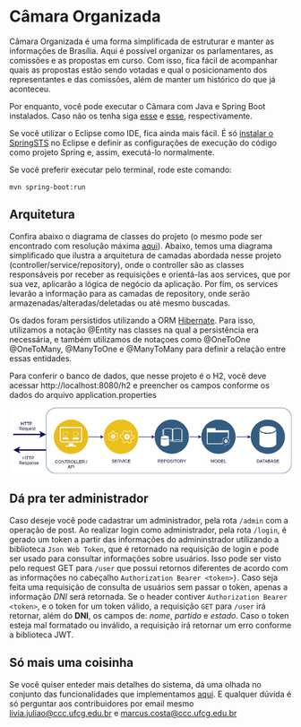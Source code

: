 # Câmara Organizada

Câmara Organizada é uma forma simplificada de estruturar e manter as informações de Brasília. Aqui é possível organizar os parlamentares, as comissões e as propostas em curso. Com isso, fica fácil de acompanhar quais as propostas estão sendo votadas e qual o posicionamento dos representantes e das comissões, além de manter um histórico do que já aconteceu.

Por enquanto, você pode executar o Câmara com Java e Spring Boot instalados. Caso não os tenha siga [esse](https://www.digitalocean.com/community/tutorials/como-instalar-o-java-com-apt-get-no-ubuntu-16-04-pt) e [esse](https://docs.spring.io/spring-boot/docs/current/reference/html/getting-started-installing-spring-boot.html), respectivamente.

Se você utilizar o Eclipse como IDE, fica ainda mais fácil. É só [instalar o SpringSTS](https://www.mkyong.com/spring/how-to-install-spring-ide-in-eclipse/) no Eclipse e definir as configurações de execução do código como projeto Spring e, assim, executá-lo normalmente. 

Se você preferir executar pelo terminal, rode este comando:
```
mvn spring-boot:run
```

## Arquitetura

Confira abaixo o diagrama de classes do projeto (o mesmo pode ser encontrado com resolução máxima [aqui](https://github.com/marcusvlc/camara-organizada/blob/master/DiagramImg.png)). Abaixo, temos uma diagrama simplificado que ilustra a arquitetura de camadas abordada nesse projeto (controller/service/repository), onde o controller são as classes responsáveis por receber as requisições e orientá-las aos services, que por sua vez, aplicarão a lógica de negócio da aplicação. Por fim, os services levarão a informação para as camadas de repository, onde serão armazenadas/alteradas/deletadas ou até mesmo buscadas.

Os dados foram persistidos utilizando a ORM [Hibernate](http://hibernate.org/). Para isso, utilizamos a notação @Entity nas classes na qual a persistência era necessária, e também utilizamos de notaçoes como @OneToOne @OneToMany, @ManyToOne e @ManyToMany para definir a relação entre essas entidades.

Para conferir o banco de dados, que nesse projeto é o H2, você deve acessar http://localhost:8080/h2 e preencher os campos conforme os dados do arquivo application.properties

![alt text](https://github.com/marcusvlc/camara-organizada/blob/auth/DACADiagram.png)

## Dá pra ter administrador 

Caso deseje você pode cadastrar um administrador, pela rota `/admin` com a operação de post. Ao realizar login como administrador, pela rota `/login`, é gerado um token a partir das informações do admininstrador utilizando a biblioteca `Json Web Token`, que é retornado na requisição de login e pode ser usado para consultar informações sobre usuários. Isso pode ser visto pelo request GET para `/user` que possui retornos diferentes de acordo com as informações no cabeçalho `Authorization Bearer <token>}`. Caso seja feita uma requisição de consulta de usuários sem passar o token, apenas a informação _DNI_ será retornada. Se o header contiver `Authorization Bearer <token>`, e o token for um token válido, a requisição `GET` para `/user` irá retornar, além do __DNI__, os campos de: _nome_, _partido_ e _estado_. Caso o token esteja mal formatado ou inválido, a requisição irá retornar um erro conforme a biblioteca JWT.

## Só mais uma coisinha

Se você quiser enteder mais detalhes do sistema, dá uma olhada no conjunto das funcionalidades que implementamos [aqui](https://docs.google.com/document/d/e/2PACX-1vRMP1dmmr6DpXQECabYiR_pboa4P_XiXEywRX_wntWL0ego4KHlH25_Vsv0HB0_Io4nXn4lNI0eEaXU/pub). E qualquer dúvida é só perguntar aos contribuidores por email mesmo livia.juliao@ccc.ufcg.edu.br e marcus.costa@ccc.ufcg.edu.br
